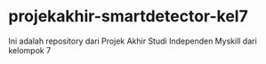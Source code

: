 # projekakhir-smartdetector-kel7
Ini adalah repository dari Projek Akhir Studi Independen Myskill dari kelompok 7
